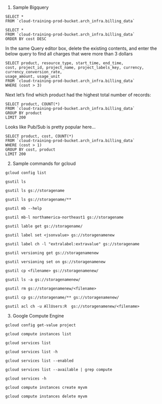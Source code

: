 1. Sample Bigquery
```
SELECT *  
FROM `cloud-training-prod-bucket.arch_infra.billing_data`

```

```
SELECT *  
FROM `cloud-training-prod-bucket.arch_infra.billing_data`
ORDER BY cost DESC
```

In the same Query editor box, delete the existing contents, and enter the below query to find all charges that were more than 3 dollars
```
SELECT product, resource_type, start_time, end_time,  
cost, project_id, project_name, project_labels_key, currency, currency_conversion_rate,
usage_amount, usage_unit
FROM `cloud-training-prod-bucket.arch_infra.billing_data`
WHERE (cost > 3)

```

Next let’s find which product had the highest total number of records:
```
SELECT product, COUNT(*)
FROM `cloud-training-prod-bucket.arch_infra.billing_data`
GROUP BY product
LIMIT 200
```

Looks like Pub/Sub is pretty popular here...

```
SELECT product, cost, COUNT(*)
FROM `cloud-training-prod-bucket.arch_infra.billing_data`
WHERE (cost > 1)
GROUP BY cost, product
LIMIT 200
```

2. Sample commands for gcloud

```
gcloud config list

gsutil ls

gsutil ls gs://storagename

gsutil ls gs://storagename/**

gsutil mb --help

gsutil mb-l northamerica-northeast1 gs://storagename

gsutil lable get gs://storagename/

gsutil label set <jsonvalue> gs://storagenamenew

gsutil label ch -l "extralabel:extravalue" gs://storagename

gsutil versioning get gs://storagenamenew

gsutil versioning set on gs://storagenamenew

gsutil cp <filename> gs://storagenamenew/

gsutil ls -a gs://storagenamenew/

gsutil rm gs://storagenamenew/<filename>

gsutil cp gs://storagename/** gs://storagenamenew/

gsutil acl ch -u AllUsers:R  gs://storagenamenew/<filename>

```

3. Google Compute Engine

```
gcloud config get-value project

gcloud compute instances list

gcloud services list

gcloud services list -h

gcloud services list --enabled

gcloud services list --available | grep compute

gcloud services -h 

gcloud compute instances create myvm

gcloud compute instances delete myvm


```
